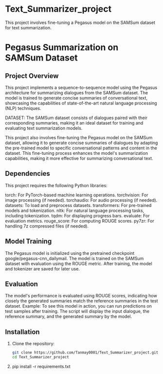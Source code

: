 # Text_Summarizer_project
This project involves fine-tuning a Pegasus model on the SAMSum dataset for text summarization.

# Pegasus Summarization on SAMSum Dataset

## Project Overview

This project implements a sequence-to-sequence model using the Pegasus architecture for summarizing dialogues from the SAMSum dataset. The model is trained to generate concise summaries of conversational text, showcasing the capabilities of state-of-the-art natural language processing (NLP) techniques.

DATASET: The SAMSum dataset consists of dialogues paired with their corresponding summaries, making it an ideal dataset for training and evaluating text summarization models.

This project also involves fine-tuning the Pegasus model on the SAMSum dataset, allowing it to generate concise summaries of dialogues by adapting the pre-trained model to specific conversational patterns and content in the dataset. This fine-tuning process enhances the model's summarization capabilities, making it more effective for summarizing conversational text.

## Dependencies
This project requires the following Python libraries:

torch: For PyTorch-based machine learning operations.
torchvision: For image processing (if needed).
torchaudio: For audio processing (if needed).
datasets: To load and preprocess datasets.
transformers: For pre-trained models and tokenization.
nltk: For natural language processing tasks, including tokenization.
tqdm: For displaying progress bars.
evaluate: For evaluation metrics.
rouge_score: For computing ROUGE scores.
py7zr: For handling 7z compressed files (if needed).

## Model Training
The Pegasus model is initialized using the pretrained checkpoint google/pegasus-cnn_dailymail.
The model is trained on the SAMSum dataset with evaluation using the ROUGE metric.
After training, the model and tokenizer are saved for later use.

## Evaluation
The model's performance is evaluated using ROUGE scores, indicating how closely the generated summaries match the reference summaries in the test dataset.
Example:
To see this model in action, you can run predictions on test samples after training. The script will display the input dialogue, the reference summary, and the generated summary by the model.


## Installation
1. Clone the repository:
   ```bash
   git clone https://github.com/Tanmay0001/Text_Summarizer_project.git
   cd Text_Summarizer_project
2. pip install -r requirements.txt

